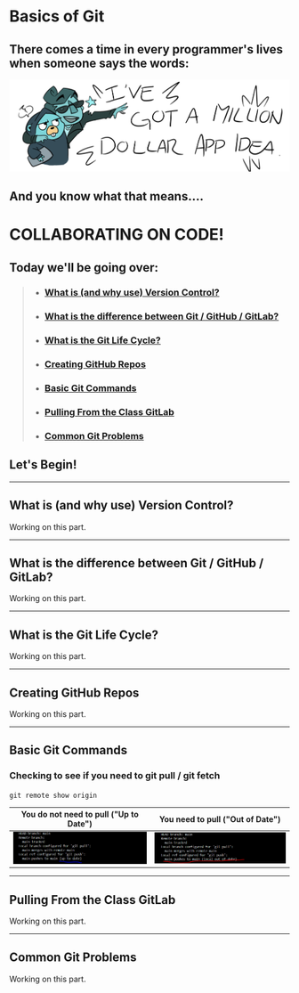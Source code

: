 # Basics of Git

## There comes a time in every programmer's lives when someone says the words:

<img src="./assets/imgs/banner.png">

## And you know what that means....

# COLLABORATING ON CODE!

## Today we'll be going over:

> - ### [What is (and why use) Version Control?](#whatIsVersionControl)
>
> - ### [What is the difference between Git / GitHub / GitLab?](#differenceBetween)
>
> - ### [What is the Git Life Cycle?](#lifeCycle)
>
> - ### [Creating GitHub Repos](#createRepo)
>
> - ### [Basic Git Commands](#basicCommands)
>
> - ### [Pulling From the Class GitLab](#classGitLab)
>
> - ### [Common Git Problems](#troubleshooting)

## Let's Begin!

---

## <a id="whatIsVersionControl"></a> What is (and why use) Version Control?

Working on this part.

---

## <a id="differenceBetween"></a> What is the difference between Git / GitHub / GitLab?

Working on this part.

---

## <a id="lifeCycle"></a> What is the Git Life Cycle?

Working on this part.

---

## <a id="createRepo"></a> Creating GitHub Repos

Working on this part.

---

## <a id="basicCommands"></a> Basic Git Commands

### Checking to see if you need to git pull / git fetch

```
git remote show origin
```

| **You do not need to pull ("Up to Date")**                      | **You need to pull ("Out of Date")**                              |
| --------------------------------------------------------------- | ----------------------------------------------------------------- |
| <img src="./assets/imgs/command_remoteShowOrigin_upToDate.PNG"> | <img src="./assets/imgs/command_remoteShowOrigin_needToPull.PNG"> |

---

## <a id="classGitLab"></a> Pulling From the Class GitLab

Working on this part.

---

## <a id="troubleshooting"></a> Common Git Problems

Working on this part.
